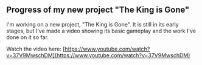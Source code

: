 ## Progress of my new project "The King is Gone"

I'm working on a new project, "The King is Gone". It is still in its early stages, but I've made a video showing its basic gameplay and the work I've done on it so far.

Watch the video here: [https://www.youtube.com/watch?v=37V9MwschDM](https://www.youtube.com/watch?v=37V9MwschDM)
